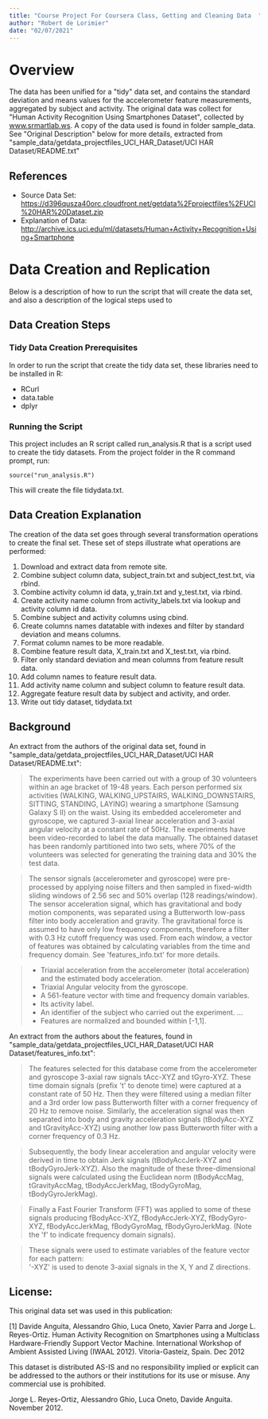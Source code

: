 ```yaml
---
title: "Course Project For Coursera Class, Getting and Cleaning Data  "
author: "Robert de Lorimier"
date: "02/07/2021"
---
```


# Overview

The data has been unified for a "tidy" data set, and contains the standard deviation and means values for the accelerometer feature measurements, aggregated by subject and activity. The original data was collect for "Human Activity Recognition Using Smartphones Dataset", collected by www.srmartlab.ws. A copy of the data used is found in folder sample_data. See "Original Description" below for more details, extracted from "sample_data/getdata_projectfiles_UCI_HAR_Dataset/UCI HAR Dataset/README.txt"

## References

- Source Data Set: https://d396qusza40orc.cloudfront.net/getdata%2Fprojectfiles%2FUCI%20HAR%20Dataset.zip
- Explanation of Data: http://archive.ics.uci.edu/ml/datasets/Human+Activity+Recognition+Using+Smartphone

# Data Creation and Replication

Below is a description of how to run the script that will create the data set, and also a description of the logical steps used to 

## Data Creation Steps

### Tidy Data Creation Prerequisites

In order to run the script that create the tidy data set, these libraries need to be installed in R:

- RCurl
- data.table
- dplyr

### Running the Script

This project includes an R script called run_analysis.R that is a script used to create the tidy datasets. From the project folder in the R command prompt, run:

```source("run_analysis.R")```

This will create the file tidydata.txt.
  
## Data Creation Explanation

The creation of the data set goes through several transformation operations to create the final set. These set of steps illustrate what operations are performed:

1. Download and extract data from remote site.
2. Combine subject column data, subject_train.txt and subject_test.txt, via rbind.
3. Combine activity column id data, y_train.txt and y_test.txt, via rbind.
4. Create activity name column from activity_labels.txt via lookup and activity column id data.
5. Combine subject and activity columns using cbind.
6. Create columns names datatable with indexes and filter by standard deviation and means columns.
7. Format column names to be more readable.
8. Combine feature result data, X_train.txt and X_test.txt, via rbind.
9. Filter only standard deviation and mean columns from feature result data.
10. Add column names to feature result data.
11. Add activity name column and subject column to feature result data.
12. Aggregate feature result data by subject and activity, and order.
13. Write out tidy dataset, tidydata.txt

## Background

An extract from the authors of the original data set, found in "sample_data/getdata_projectfiles_UCI_HAR_Dataset/UCI HAR Dataset/README.txt":

> The experiments have been carried out with a group of 30 volunteers within an age bracket of 19-48 years. Each person performed six activities (WALKING, WALKING_UPSTAIRS, WALKING_DOWNSTAIRS, SITTING, STANDING, LAYING) wearing a smartphone (Samsung Galaxy S II) on the waist. Using its embedded accelerometer and gyroscope, we captured 3-axial linear acceleration and 3-axial angular velocity at a constant rate of 50Hz. The experiments have been video-recorded to label the data manually. The obtained dataset has been randomly partitioned into two sets, where 70% of the volunteers was selected for generating the training data and 30% the test data. 

> The sensor signals (accelerometer and gyroscope) were pre-processed by applying noise filters and then sampled in fixed-width sliding windows of 2.56 sec and 50% overlap (128 readings/window). The sensor acceleration signal, which has gravitational and body motion components, was separated using a Butterworth low-pass filter into body acceleration and gravity. The gravitational force is assumed to have only low frequency components, therefore a filter with 0.3 Hz cutoff frequency was used. From each window, a vector of features was obtained by calculating variables from the time and frequency domain. See 'features_info.txt' for more details. 

> - Triaxial acceleration from the accelerometer (total acceleration) and the estimated body acceleration.
> - Triaxial Angular velocity from the gyroscope. 
> - A 561-feature vector with time and frequency domain variables. 
> - Its activity label. 
> - An identifier of the subject who carried out the experiment.
...
> - Features are normalized and bounded within [-1,1].

An extract from the authors about the features, found in "sample_data/getdata_projectfiles_UCI_HAR_Dataset/UCI HAR Dataset/features_info.txt":

> The features selected for this database come from the accelerometer and gyroscope 3-axial raw signals tAcc-XYZ and tGyro-XYZ. These time domain signals (prefix 't' to denote time) were captured at a constant rate of 50 Hz. Then they were filtered using a median filter and a 3rd order low pass Butterworth filter with a corner frequency of 20 Hz to remove noise. Similarly, the acceleration signal was then separated into body and gravity acceleration signals (tBodyAcc-XYZ and tGravityAcc-XYZ) using another low pass Butterworth filter with a corner frequency of 0.3 Hz. 

> Subsequently, the body linear acceleration and angular velocity were derived in time to obtain Jerk signals (tBodyAccJerk-XYZ and tBodyGyroJerk-XYZ). Also the magnitude of these three-dimensional signals were calculated using the Euclidean norm (tBodyAccMag, tGravityAccMag, tBodyAccJerkMag, tBodyGyroMag, tBodyGyroJerkMag). 

> Finally a Fast Fourier Transform (FFT) was applied to some of these signals producing fBodyAcc-XYZ, fBodyAccJerk-XYZ, fBodyGyro-XYZ, fBodyAccJerkMag, fBodyGyroMag, fBodyGyroJerkMag. (Note the 'f' to indicate frequency domain signals). 

> These signals were used to estimate variables of the feature vector for each pattern:  
> '-XYZ' is used to denote 3-axial signals in the X, Y and Z directions.

## License:

This original data set was used in this publication:

[1] Davide Anguita, Alessandro Ghio, Luca Oneto, Xavier Parra and Jorge L. Reyes-Ortiz. Human Activity Recognition on Smartphones using a Multiclass Hardware-Friendly Support Vector Machine. International Workshop of Ambient Assisted Living (IWAAL 2012). Vitoria-Gasteiz, Spain. Dec 2012

This dataset is distributed AS-IS and no responsibility implied or explicit can be addressed to the authors or their institutions for its use or misuse. Any commercial use is prohibited.

Jorge L. Reyes-Ortiz, Alessandro Ghio, Luca Oneto, Davide Anguita. November 2012.
